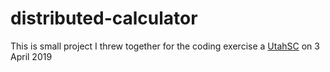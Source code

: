 # distributed-calculator

This is small project I threw together for the coding exercise a [UtahSC](http://utahsc.org/) on 3 April 2019
